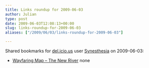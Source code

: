 ```yaml
---
title: Links roundup for 2009-06-03
author: Julian
type: post
date: 2009-06-03T12:08:13+00:00
slug: links-roundup-for-2009-06-03 
aliases: ["/2009/06/03/links-roundup-for-2009-06-03"]

---
```

Shared bookmarks for [del.icio.us][1] user [Synesthesia][2] on 2009-06-03:

  * [Wayfaring Map &#8211; The New River][3] 
    none</li> </ul>

 [1]: https://del.icio.us/
 [2]: https://del.icio.us/synesthesia
 [3]: https://www.wayfaring.com/maps/show/34074